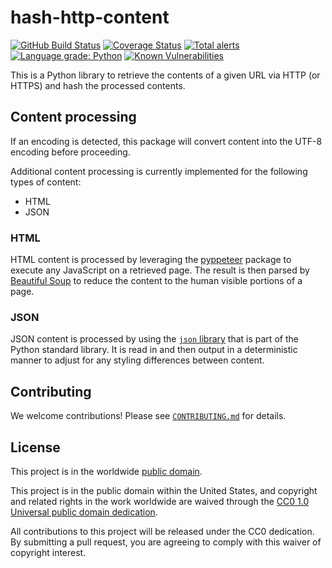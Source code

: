 # hash-http-content #

[![GitHub Build Status](https://github.com/cisagov/hash-http-content/workflows/build/badge.svg)](https://github.com/cisagov/hash-http-content/actions)
[![Coverage Status](https://coveralls.io/repos/github/cisagov/hash-http-content/badge.svg?branch=develop)](https://coveralls.io/github/cisagov/hash-http-content?branch=develop)
[![Total alerts](https://img.shields.io/lgtm/alerts/g/cisagov/hash-http-content.svg?logo=lgtm&logoWidth=18)](https://lgtm.com/projects/g/cisagov/hash-http-content/alerts/)
[![Language grade: Python](https://img.shields.io/lgtm/grade/python/g/cisagov/hash-http-content.svg?logo=lgtm&logoWidth=18)](https://lgtm.com/projects/g/cisagov/hash-http-content/context:python)
[![Known Vulnerabilities](https://snyk.io/test/github/cisagov/hash-http-content/develop/badge.svg)](https://snyk.io/test/github/cisagov/hash-http-content)

This is a Python library to retrieve the contents of a given URL via HTTP (or
HTTPS) and hash the processed contents.

## Content processing ##

If an encoding is detected, this package will convert content into the UTF-8
encoding before proceeding.

Additional content processing is currently implemented for the following types
of content:

- HTML
- JSON

### HTML ###

HTML content is processed by leveraging the
[pyppeteer](https://github.com/pyppeteer/pyppeteer) package to execute any
JavaScript on a retrieved page. The result is then parsed by
[Beautiful Soup](https://www.crummy.com/software/BeautifulSoup/) to reduce the
content to the human visible portions of a page.

### JSON ###

JSON content is processed by using the
[`json` library](https://docs.python.org/3/library/json.html) that is part of
the Python standard library. It is read in and then output in a deterministic
manner to adjust for any styling differences between content.

## Contributing ##

We welcome contributions!  Please see [`CONTRIBUTING.md`](CONTRIBUTING.md) for
details.

## License ##

This project is in the worldwide [public domain](LICENSE).

This project is in the public domain within the United States, and
copyright and related rights in the work worldwide are waived through
the [CC0 1.0 Universal public domain
dedication](https://creativecommons.org/publicdomain/zero/1.0/).

All contributions to this project will be released under the CC0
dedication. By submitting a pull request, you are agreeing to comply
with this waiver of copyright interest.

